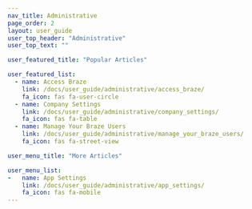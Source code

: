 ```yaml
---
nav_title: Administrative
page_order: 2
layout: user_guide
user_top_header: "Administrative"
user_top_text: ""

user_featured_title: "Popular Articles"

user_featured_list:
  - name: Access Braze
    link: /docs/user_guide/administrative/access_braze/
    fa_icon: fas fa-user-circle
  - name: Company Settings
    link: /docs/user_guide/administrative/company_settings/
    fa_icon: fas fa-table
  - name: Manage Your Braze Users
    link: /docs/user_guide/administrative/manage_your_braze_users/
    fa_icon: fas fa-street-view

user_menu_title: "More Articles"

user_menu_list:
-   name: App Settings
    link: /docs/user_guide/administrative/app_settings/
    fa_icon: fas fa-mobile
---
```

